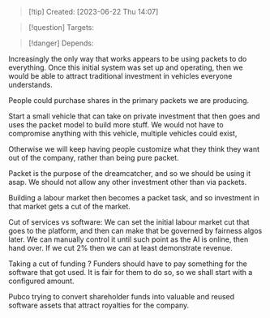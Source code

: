 
>[!tip] Created: [2023-06-22 Thu 14:07]

>[!question] Targets: 

>[!danger] Depends: 

Increasingly the only way that works appears to be using packets to do everything.
Once this initial system was set up and operating, then we would be able to attract traditional investment in vehicles everyone understands.

People could purchase shares in the primary packets we are producing.

Start a small vehicle that can take on private investment that then goes and uses the packet model to build more stuff.  We would not have to compromise anything with this vehicle, multiple vehicles could exist, 

Otherwise we will keep having people customize what they think they want out of the company, rather than being pure packet.

Packet is the purpose of the dreamcatcher, and so we should be using it asap.  We should not allow any other investment other than via packets.

Building a labour market then becomes a packet task, and so investment in that market gets a cut of the market.

Cut of services vs software: We can set the initial labour market cut that goes to the platform, and then can make that be governed by fairness algos later.  We can manually control it until such point as the AI is online, then hand over.  If we cut 2% then we can at least demonstrate revenue.

Taking a cut of funding ?  Funders should have to pay something for the software that got used.  It is fair for them to do so, so we shall start with a configured amount.

Pubco trying to convert shareholder funds into valuable and reused software assets that attract royalties for the company.
